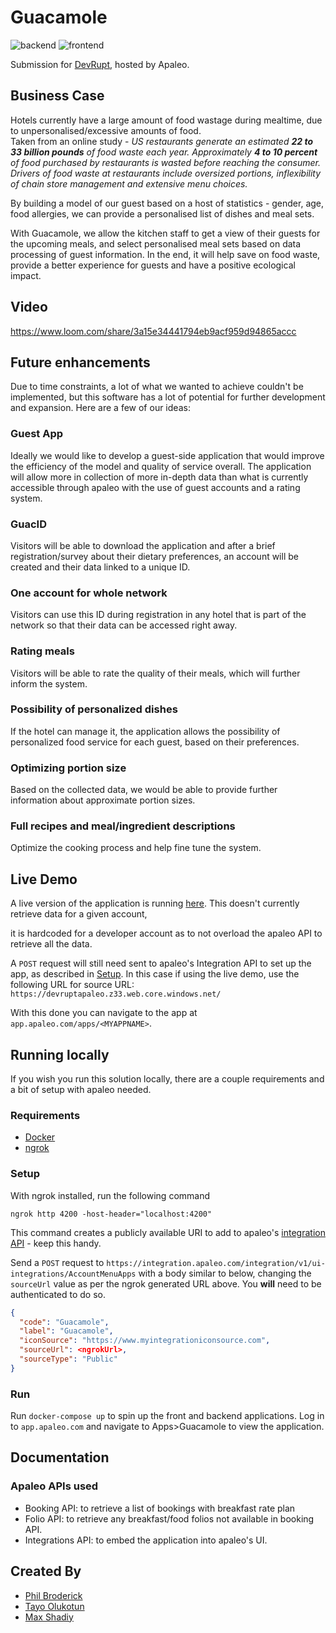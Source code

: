 # Guacamole

![backend](https://github.com/DevRupt-Hackathon/devrupt-app/actions/workflows/backend.yaml/badge.svg)
![frontend](https://github.com/DevRupt-Hackathon/devrupt-app/actions/workflows/frontend.yaml/badge.svg)

Submission for [DevRupt](https://www.devrupt-hospitality.com/), hosted by Apaleo.

## Business Case

Hotels currently have a large amount of food wastage during mealtime, due to unpersonalised/excessive amounts of food.                                   
Taken from an online study - *US restaurants generate an estimated **22 to 33 billion pounds** of food waste each year. 
Approximately **4 to 10 percent** of food purchased by restaurants is wasted before reaching the consumer. Drivers of food waste at restaurants include oversized portions, inflexibility of chain store management and extensive menu choices.*


By building a model of our guest based on a host of statistics - gender, age, food allergies, we can provide a personalised list of dishes and meal sets.

With Guacamole, we allow the kitchen staff to get a view of their guests for the upcoming meals, and select personalised meal sets based on data processing of guest information.
In the end, it will help save on food waste, provide a better experience for guests and have a positive ecological impact.

## Video

https://www.loom.com/share/3a15e34441794eb9acf959d94865accc

## Future enhancements

Due to time constraints, a lot of what we wanted to achieve couldn't be implemented, 
but this software has a lot of potential for further development and expansion. 
Here are a few of our ideas:

### Guest App
Ideally we would like to develop a guest-side application that would improve the efficiency of the model and quality of service overall. 
The application will allow more in collection of more in-depth data than what is currently accessible through apaleo with the use of guest accounts and a rating system.

### GuacID
Visitors will be able to download the application and after a brief registration/survey about their dietary preferences, an account will be created and their data linked to a unique ID.

### One account for whole network 
Visitors can use this ID during registration in any hotel that is part of the network so that their data can be accessed right away.

### Rating meals
Visitors will be able to rate the quality of their meals, which will further inform the system.

### Possibility of personalized dishes
If the hotel can manage it, the application allows the possibility of personalized food service for each guest, based on their preferences.

### Optimizing portion size
Based on the collected data, we would be able to provide further information about approximate portion sizes.

### Full recipes and meal/ingredient descriptions
Optimize the cooking process and help fine tune the system.


## Live Demo

A live version of the application is running [here](https://devruptapaleo.z33.web.core.windows.net/). This doesn't currently retrieve data for a given account,

it is hardcoded for a developer account as to not overload the apaleo API to retrieve all the data.

A `POST` request will still need sent to apaleo's Integration API to set up the app, as described in [Setup](#setup).
In this case if using the live demo, use the following URL for source URL: 
`https://devruptapaleo.z33.web.core.windows.net/`

With this done you can navigate to the app at `app.apaleo.com/apps/<MYAPPNAME>`.

## Running locally

If you wish you run this solution locally, there are a couple requirements and a bit of
setup with apaleo needed.

### Requirements
- [Docker](https://www.docker.com/)
- [ngrok](https://ngrok.com/)

### Setup

With ngrok installed, run the following command
```shell
ngrok http 4200 -host-header="localhost:4200"
```
This command creates a publicly available URI to add to apaleo's [integration API]("https://integration.apaleo.com/swagger/index.html") - keep this handy.

Send a `POST` request to `https://integration.apaleo.com/integration/v1/ui-integrations/AccountMenuApps`
with a body similar to below, changing the `sourceUrl` value as per the ngrok generated URL above.
You **will** need to be authenticated to do so.
```json
{
  "code": "Guacamole",
  "label": "Guacamole",
  "iconSource": "https://www.myintegrationiconsource.com",
  "sourceUrl": <ngrokUrl>,
  "sourceType": "Public"
}
```

### Run

Run `docker-compose up` to spin up the front and backend applications. Log in to `app.apaleo.com` and navigate to Apps>Guacamole to view the application.


## Documentation
### Apaleo APIs used
- Booking API: to retrieve a list of bookings with breakfast rate plan
- Folio API: to retrieve any breakfast/food folios not available in booking API.
- Integrations API: to embed the application into apaleo's UI.

## Created By
- [Phil Broderick](www.philbroderick.net)
- [Tayo Olukotun](https://github.com/tysjosh)
- [Max Shadiy](https://www.artstation.com/enix1art)

